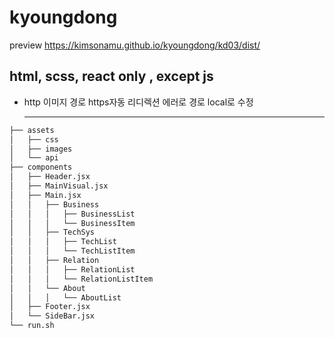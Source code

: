 # kyoungdong

preview https://kimsonamu.github.io/kyoungdong/kd03/dist/

## html, scss, react only , except js

-   http 이미지 경로 https자동 리디렉션 에러로 경로 local로 수정

    ***

```bash
├── assets
│   ├── css
│   ├── images
│   └── api
├── components
│   ├── Header.jsx
│   ├── MainVisual.jsx
│   ├── Main.jsx
│   │   ├── Business
│   │   │   ├── BusinessList
│   │   │   └── BusinessItem
│   │   ├── TechSys
│   │   │   ├── TechList
│   │   │   └── TechListItem
│   │   ├── Relation
│   │   │   ├── RelationList
│   │   │   └── RelationListItem
│   │   └── About
│   │   │   └── AboutList
│   ├── Footer.jsx
│   └── SideBar.jsx
└── run.sh
```

